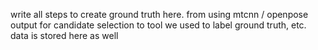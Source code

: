 write all steps to create ground truth here. from using mtcnn / openpose output for candidate selection to tool we used to label ground truth, etc. data is stored here as well
